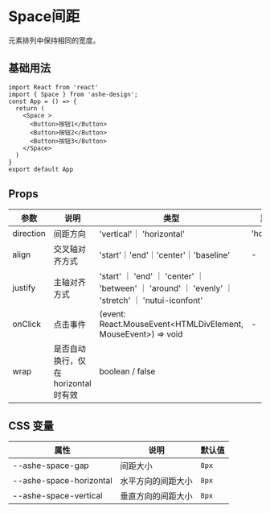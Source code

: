#  Space间距
元素排列中保持相同的宽度。

##  基础用法

```tsx
import React from 'react'
import { Space } from 'ashe-design';
const App = () => {
  return (
    <Space >
      <Button>按钮1</Button>
      <Button>按钮2</Button>
      <Button>按钮3</Button>
    </Space>
  )
}
export default App
```



## Props

| 参数         | 说明                    | 类型                                                                                         | 默认值              |
|--------------|-------------------------|--------------------------------------------------------------------------------------------|------------------|
| direction    | 间距方向  | 'vertical'｜ 'horizontal' |'horizontal' |
| align        |交叉轴对齐方式| 'start'｜'end'｜'center'｜'baseline' | -                
| justify | 主轴对齐方式 | 'start' ｜ 'end' ｜ 'center' ｜ 'between' ｜ 'around' ｜ 'evenly' ｜ 'stretch' ｜ 'nutui-iconfont' | 
| onClick          | 点击事件  | (event: React.MouseEvent<HTMLDivElement, MouseEvent>) => void | -                |
| wrap          | 是否自动换行，仅在 horizontal 时有效  | boolean  / false                                                                           |                  |

## CSS 变量

| 属性             | 说明               | 默认值      |
| ---------------- | ------------------ | ----------- |
| --ashe-space-gap          | 间距大小           | `8px`       |
| --ashe-space-horizontal | 水平方向的间距大小 | `8px`   |
| --ashe-space-vertical   | 垂直方向的间距大小 | `8px`   |
